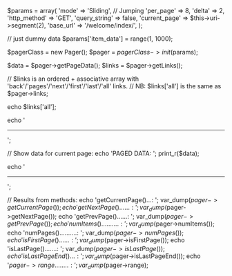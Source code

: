 

$params = array(
    'mode'         => 'Sliding',  // Jumping
    'per_page'     => 8,
    'delta'        => 2,
    'http_method'  => 'GET',
    'query_string' => false,
    'current_page' => $this->uri->segment(2),
    'base_url'     => '/welcome/index/',
);

// just dummy data
$params['item_data']  = range(1, 1000);

$pagerClass = new Pager();
$pager = $pagerClass->init($params);

$data  = $pager->getPageData();
$links = $pager->getLinks();

// $links is an ordered + associative array with 'back'/'pages'/'next'/'first'/'last'/'all' links.
// NB: $links['all'] is the same as $pager->links;

echo $links['all'];

echo '<hr />';

// Show data for current page:
echo 'PAGED DATA: '; print_r($data);

echo '<hr />';

// Results from methods:
echo 'getCurrentPage()...: '; var_dump($pager->getCurrentPage());
echo 'getNextPage()......: '; var_dump($pager->getNextPage());
echo 'getPrevPage()......: '; var_dump($pager->getPrevPage());
echo 'numItems()..........: '; var_dump($pager->numItems());
echo 'numPages()..........: '; var_dump($pager->numPages());
echo 'isFirstPage()......: '; var_dump($pager->isFirstPage());
echo 'isLastPage().......: '; var_dump($pager->isLastPage());
echo 'isLastPageEnd()...: '; var_dump($pager->isLastPageEnd());
echo '$pager->range........: '; var_dump($pager->range);
   